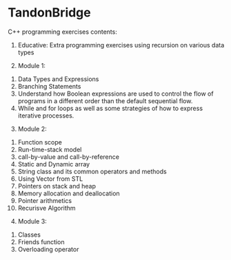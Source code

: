 # TandonBridge
C++ programming exercises contents: 
1) Educative:
Extra programming exercises using recursion on various data types

2) Module 1: 
1. Data Types and Expressions
2. Branching Statements
3. Understand how Boolean expressions are used to control the flow of programs in
a different order than the default sequential flow.
4. While and for loops as well as some strategies of how to express iterative processes.

3) Module 2:
1. Function scope
2. Run-time-stack model
3. call-by-value and call-by-reference
4. Static and Dynamic array
5. String class and its common operators and methods
6. Using Vector from STL
7. Pointers on stack and heap
8. Memory allocation and deallocation
9. Pointer arithmetics
10. Recurisve Algorithm

4) Module 3:
1. Classes
2. Friends function
3. Overloading operator
